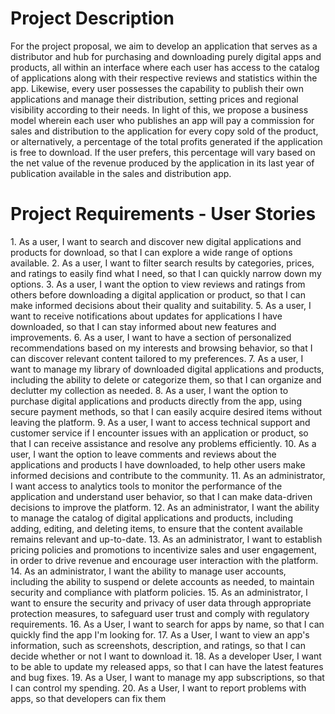 <h1>Project Description</h1>
For the project proposal, we aim to develop an application that serves as a
distributor and hub for purchasing and downloading purely digital apps and products,
all within an interface where each user has access to the catalog of applications
along with their respective reviews and statistics within the app.
Likewise, every user possesses the capability to publish their own applications and
manage their distribution, setting prices and regional visibility according to their
needs. In light of this, we propose a business model wherein each user who
publishes an app will pay a commission for sales and distribution to the application
for every copy sold of the product, or alternatively, a percentage of the total profits
generated if the application is free to download. If the user prefers, this percentage
will vary based on the net value of the revenue produced by the application in its last
year of publication available in the sales and distribution app.
<h1>Project Requirements - User Stories</h1>
1. As a user, I want to search and discover new digital applications and products for
download, so that I can explore a wide range of options available.
2. As a user, I want to filter search results by categories, prices, and ratings to easily
find what I need, so that I can quickly narrow down my options.
3. As a user, I want the option to view reviews and ratings from others before
downloading a digital application or product, so that I can make informed decisions
about their quality and suitability.
5. As a user, I want to receive notifications about updates for applications I have
downloaded, so that I can stay informed about new features and improvements.
6. As a user, I want to have a section of personalized recommendations based on
my interests and browsing behavior, so that I can discover relevant content tailored
to my preferences.
7. As a user, I want to manage my library of downloaded digital applications and
products, including the ability to delete or categorize them, so that I can organize and
declutter my collection as needed.
8. As a user, I want the option to purchase digital applications and products directly
from the app, using secure payment methods, so that I can easily acquire desired
items without leaving the platform.
9. As a user, I want to access technical support and customer service if I encounter
issues with an application or product, so that I can receive assistance and resolve
any problems efficiently.
10. As a user, I want the option to leave comments and reviews about the
applications and products I have downloaded, to help other users make informed
decisions and contribute to the community.
11. As an administrator, I want access to analytics tools to monitor the performance
of the application and understand user behavior, so that I can make data-driven
decisions to improve the platform.
12. As an administrator, I want the ability to manage the catalog of digital
applications and products, including adding, editing, and deleting items, to ensure
that the content available remains relevant and up-to-date.
13. As an administrator, I want to establish pricing policies and promotions to
incentivize sales and user engagement, in order to drive revenue and encourage
user interaction with the platform.
14. As an administrator, I want the ability to manage user accounts, including the
ability to suspend or delete accounts as needed, to maintain security and compliance
with platform policies.
15. As an administrator, I want to ensure the security and privacy of user data
through appropriate protection measures, to safeguard user trust and comply with
regulatory requirements.
16. As a User, I want to search for apps by name, so that I can quickly find the app
I'm looking for.
17. As a User, I want to view an app's information, such as screenshots, description,
and ratings, so that I can decide whether or not I want to download it.
18. As a developer User, I want to be able to update my released apps, so that I can
have the latest features and bug fixes.
19. As a User, I want to manage my app subscriptions, so that I can control my
spending.
20. As a User, I want to report problems with apps, so that developers can fix them
